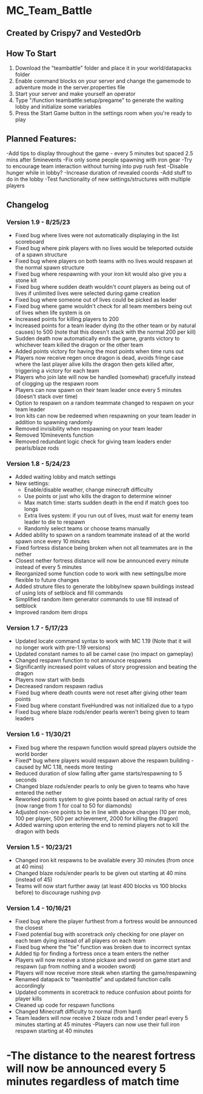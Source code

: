 # MC_Team_Battle
## Created by Crispy7 and VestedOrb

## How To Start
1. Download the "teambattle" folder and place it in your world/datapacks folder
2. Enable command blocks on your server and change the gamemode to adventure mode in the server.properties file
3. Start your server and make yourself an operator
4. Type "/function teambattle:setup/pregame" to generate the waiting lobby and initialize some variables
5. Press the Start Game button in the settings room when you're ready to play

## Planned Features:
   -Add tips to display throughout the game - every 5 minutes but spaced 2.5 mins after 5minevents
   -Fix only some people spawning with iron gear
   -Try to encourage team interaction without turning into pvp rush fest
   -Disable hunger while in lobby?
   -Increase duration of revealed coords
   -Add stuff to do in the lobby
   -Test functionality of new settings/structures with multiple players

## Changelog

### Version 1.9 - 8/25/23
   - Fixed bug where lives were not automatically displaying in the list scoreboard
   - Fixed bug where pink players with no lives would be teleported outside of a spawn structure
   - Fixed bug where players on both teams with no lives would respawn at the normal spawn structure
   - Fixed bug where respawning with your iron kit would also give you a stone kit
   - Fixed bug where sudden death wouldn't count players as being out of lives if unlimited lives were selected during game creation
   - Fixed bug where someone out of lives could be picked as leader
   - Fixed bug where game wouldn't check for all team members being out of lives when life system is on
   - Increased points for killing players to 200
   - Increased points for a team leader dying (to the other team or by natural causes) to 500 (note that this doesn't stack with the normal 200 per kill)
   - Sudden death now automatically ends the game, grants victory to whichever team killed the dragon or the other team
   - Added points victory for having the most points when time runs out
   - Players now receive regen once dragon is dead, avoids fringe case where the last player alive kills the dragon then gets killed after, triggering a victory for each team
   - Players who join late will now be handled (somewhat) gracefully instead of clogging up the respawn room
   - Players can now spawn on their team leader once every 5 minutes (doesn't stack over time)
   - Option to respawn on a random teammate changed to respawn on your team leader
   - Iron kits can now be redeemed when respawning on your team leader in addition to spawning randomly
   - Removed invisibility when respawning on your team leader
   - Removed 10minevents function
   - Removed redundant logic check for giving team leaders ender pearls/blaze rods

### Version 1.8 - 5/24/23
   - Added waiting lobby and match settings
   - New settings:
       - Enable/disable weather, change minecraft difficulty
       - Use points or just who kills the dragon to determine winner
       - Max match time: starts sudden death in the end if match goes too longs
       - Extra lives system: if you run out of lives, must wait for enemy team leader to die to respawn
       - Randomly select teams or choose teams manually
   - Added ability to spawn on a random teammate instead of at the world spawn once every 10 minutes
   - Fixed fortress distance being broken when not all teammates are in the nether
   - Closest nether fortress distance will now be announced every minute instead of every 5 minutes
   - Reorganized some function code to work with new settings/be more flexible to future changes
   - Added struture files to generate the lobby/new spawn buildings instead of using lots of setblock and fill commands
   - Simplified random item generator commands to use fill instead of setblock
   - Improved random item drops


### Version 1.7 - 5/17/23
   - Updated locate command syntax to work with MC 1.19 (Note that it will no longer work with pre-1.19 versions)
   - Updated constant names to all be camel case (no impact on gameplay)
   - Changed respawn function to not announce respawns
   - Significantly increased point values of story progression and beating the dragon
   - Players now start with beds
   - Decreased random respawn radius
   - Fixed bug where death counts were not reset after giving other team points
   - Fixed bug where constant fiveHundred was not initialized due to a typo
   - Fixed bug where blaze rods/ender pearls weren't being given to team leaders

### Version 1.6 - 11/30/21
   - Fixed bug where the respawn function would spread players outside the world border
   - Fixed* bug where players would respawn above the respawn building - caused by MC 1.18, needs more testing
   - Reduced duration of slow falling after game starts/respawning to 5 seconds
   - Changed blaze rods/ender pearls to only be given to teams who have entered the nether
   - Reworked points system to give points based on actual rarity of ores (now range from 1 for coal to 50 for diamonds)
   - Adjusted non-ore points to be in line with above changes (10 per mob, 100 per player, 500 per achievement, 2000 for killing the dragon)
   - Added warning upon entering the end to remind players not to kill the dragon with beds

### Version 1.5 - 10/23/21
   - Changed iron kit respawns to be available every 30 minutes (from once at 40 mins)
   - Changed blaze rods/ender pearls to be given out starting at 40 mins (instead of 45)
   - Teams will now start further away (at least 400 blocks vs 100 blocks before) to discourage rushing pvp

### Version 1.4 - 10/16/21
   - Fixed bug where the player furthest from a fortress would be announced the closest
   - Fixed potential bug with scoretrack only checking for one player on each team dying instead of all players on each team
   - Fixed bug where the "tie" function was broken due to incorrect syntax
   - Added tip for finding a fortress once a team enters the nether
   - Players will now receive a stone pickaxe and sword on game start and respawn (up from nothing and a wooden sword)
   - Players will now receive more steak when starting the game/respawning
   - Renamed datapack to "teambattle" and updated function calls accordingly
   - Updated comments in scoretrack to reduce confusion about points for player kills
   - Cleaned up code for respawn functions
   - Changed Minecraft difficulty to normal (from hard)
   - Team leaders will now receive 2 blaze rods and 1 ender pearl every 5 minutes starting at 45 minutes
   -Players can now use their full iron respawn starting at 40 minutes
#   -The distance to the nearest fortress will now be announced every 5 minutes regardless of match time
